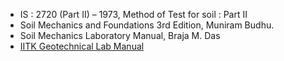 - IS : 2720 (Part II) – 1973, Method of Test for soil : Part II
- Soil Mechanics and Foundations 3rd Edition, Muniram Budhu.
- Soil Mechanics Laboratory Manual, Braja M. Das
- [IITK Geotechnical Lab Manual](http://home.iitk.ac.in/~madhav/expt3.html)
